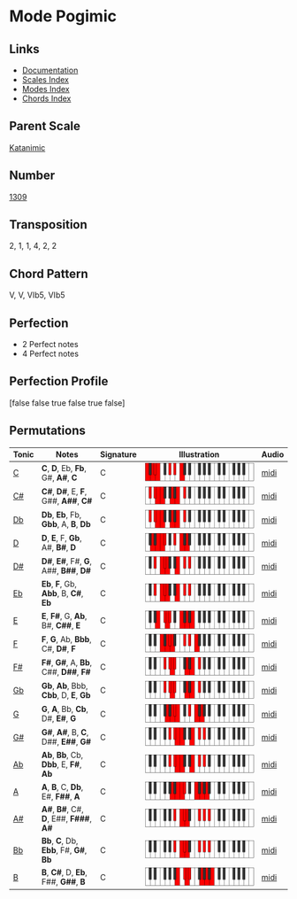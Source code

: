 # Mode Pogimic

## Links

- [Documentation](README.md)
- [Scales Index](Scales.md)
- [Modes Index](Modes.md)
- [Chords Index](Chords.md)

## Parent Scale

[Katanimic](ScaleKatanimic.md)

## Number

[1309](https://ianring.com/musictheory/scales/1309)

## Transposition

2, 1, 1, 4, 2, 2

## Chord Pattern

V, V, VIb5, VIb5

## Perfection

- 2 Perfect notes
- 4 Perfect notes

## Perfection Profile

[false false true false true false]

## Permutations

| Tonic | Notes | Signature | Illustration | Audio |
|-------|-------|-----------|--------------|-------|
| [C](ModeCNaturalPogimic.md) | **C**, **D**, Eb, **Fb**, G#, **A#**, **C** | C | ![CNaturalPogimic](ModeCNaturalPogimic.png) | [midi](https://github.com/edipermadi/music/blob/main/docs/ModeCNaturalPogimic.mid?raw=true) |
| [C#](ModeCSharpPogimic.md) | **C#**, **D#**, E, **F**, G##, **A##**, **C#** | C | ![CSharpPogimic](ModeCSharpPogimic.png) | [midi](https://github.com/edipermadi/music/blob/main/docs/ModeCSharpPogimic.mid?raw=true) |
| [Db](ModeDFlatPogimic.md) | **Db**, **Eb**, Fb, **Gbb**, A, **B**, **Db** | C | ![DFlatPogimic](ModeDFlatPogimic.png) | [midi](https://github.com/edipermadi/music/blob/main/docs/ModeDFlatPogimic.mid?raw=true) |
| [D](ModeDNaturalPogimic.md) | **D**, **E**, F, **Gb**, A#, **B#**, **D** | C | ![DNaturalPogimic](ModeDNaturalPogimic.png) | [midi](https://github.com/edipermadi/music/blob/main/docs/ModeDNaturalPogimic.mid?raw=true) |
| [D#](ModeDSharpPogimic.md) | **D#**, **E#**, F#, **G**, A##, **B##**, **D#** | C | ![DSharpPogimic](ModeDSharpPogimic.png) | [midi](https://github.com/edipermadi/music/blob/main/docs/ModeDSharpPogimic.mid?raw=true) |
| [Eb](ModeEFlatPogimic.md) | **Eb**, **F**, Gb, **Abb**, B, **C#**, **Eb** | C | ![EFlatPogimic](ModeEFlatPogimic.png) | [midi](https://github.com/edipermadi/music/blob/main/docs/ModeEFlatPogimic.mid?raw=true) |
| [E](ModeENaturalPogimic.md) | **E**, **F#**, G, **Ab**, B#, **C##**, **E** | C | ![ENaturalPogimic](ModeENaturalPogimic.png) | [midi](https://github.com/edipermadi/music/blob/main/docs/ModeENaturalPogimic.mid?raw=true) |
| [F](ModeFNaturalPogimic.md) | **F**, **G**, Ab, **Bbb**, C#, **D#**, **F** | C | ![FNaturalPogimic](ModeFNaturalPogimic.png) | [midi](https://github.com/edipermadi/music/blob/main/docs/ModeFNaturalPogimic.mid?raw=true) |
| [F#](ModeFSharpPogimic.md) | **F#**, **G#**, A, **Bb**, C##, **D##**, **F#** | C | ![FSharpPogimic](ModeFSharpPogimic.png) | [midi](https://github.com/edipermadi/music/blob/main/docs/ModeFSharpPogimic.mid?raw=true) |
| [Gb](ModeGFlatPogimic.md) | **Gb**, **Ab**, Bbb, **Cbb**, D, **E**, **Gb** | C | ![GFlatPogimic](ModeGFlatPogimic.png) | [midi](https://github.com/edipermadi/music/blob/main/docs/ModeGFlatPogimic.mid?raw=true) |
| [G](ModeGNaturalPogimic.md) | **G**, **A**, Bb, **Cb**, D#, **E#**, **G** | C | ![GNaturalPogimic](ModeGNaturalPogimic.png) | [midi](https://github.com/edipermadi/music/blob/main/docs/ModeGNaturalPogimic.mid?raw=true) |
| [G#](ModeGSharpPogimic.md) | **G#**, **A#**, B, **C**, D##, **E##**, **G#** | C | ![GSharpPogimic](ModeGSharpPogimic.png) | [midi](https://github.com/edipermadi/music/blob/main/docs/ModeGSharpPogimic.mid?raw=true) |
| [Ab](ModeAFlatPogimic.md) | **Ab**, **Bb**, Cb, **Dbb**, E, **F#**, **Ab** | C | ![AFlatPogimic](ModeAFlatPogimic.png) | [midi](https://github.com/edipermadi/music/blob/main/docs/ModeAFlatPogimic.mid?raw=true) |
| [A](ModeANaturalPogimic.md) | **A**, **B**, C, **Db**, E#, **F##**, **A** | C | ![ANaturalPogimic](ModeANaturalPogimic.png) | [midi](https://github.com/edipermadi/music/blob/main/docs/ModeANaturalPogimic.mid?raw=true) |
| [A#](ModeASharpPogimic.md) | **A#**, **B#**, C#, **D**, E##, **F###**, **A#** | C | ![ASharpPogimic](ModeASharpPogimic.png) | [midi](https://github.com/edipermadi/music/blob/main/docs/ModeASharpPogimic.mid?raw=true) |
| [Bb](ModeBFlatPogimic.md) | **Bb**, **C**, Db, **Ebb**, F#, **G#**, **Bb** | C | ![BFlatPogimic](ModeBFlatPogimic.png) | [midi](https://github.com/edipermadi/music/blob/main/docs/ModeBFlatPogimic.mid?raw=true) |
| [B](ModeBNaturalPogimic.md) | **B**, **C#**, D, **Eb**, F##, **G##**, **B** | C | ![BNaturalPogimic](ModeBNaturalPogimic.png) | [midi](https://github.com/edipermadi/music/blob/main/docs/ModeBNaturalPogimic.mid?raw=true) |
